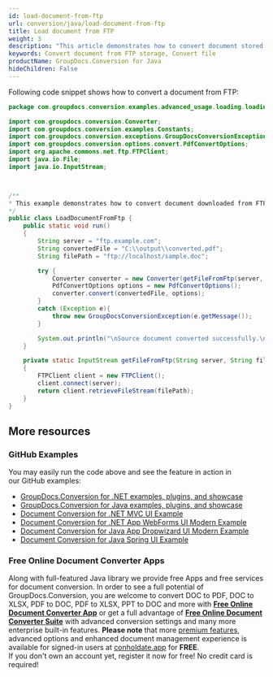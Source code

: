 ```yaml
---
id: load-document-from-ftp
url: conversion/java/load-document-from-ftp
title: Load document from FTP
weight: 3
description: "This article demonstrates how to convert document stored in FTP storage using GroupDocs.Conversion for Java API."
keywords: Convert document from FTP storage, Convert file
productName: GroupDocs.Conversion for Java
hideChildren: False
---
```

Following code snippet shows how to convert a document from FTP:

```java
package com.groupdocs.conversion.examples.advanced_usage.loading.loading_documents_from_different_sources;

import com.groupdocs.conversion.Converter;
import com.groupdocs.conversion.examples.Constants;
import com.groupdocs.conversion.exceptions.GroupDocsConversionException;
import com.groupdocs.conversion.options.convert.PdfConvertOptions;
import org.apache.commons.net.ftp.FTPClient;
import java.io.File;
import java.io.InputStream;



/**
* This example demonstrates how to convert document downloaded from FTP.
*/
public class LoadDocumentFromFtp {
    public static void run()
    {
        String server = "ftp.example.com";
        String convertedFile = "C:\\output\\converted.pdf";   
        String filePath = "ftp://localhost/sample.doc";

        try {
            Converter converter = new Converter(getFileFromFtp(server, filePath));
            PdfConvertOptions options = new PdfConvertOptions();
            converter.convert(convertedFile, options);
        } 
        catch (Exception e){
            throw new GroupDocsConversionException(e.getMessage());
        }

        System.out.println("\nSource document converted successfully.\nCheck output in " + convertedFile);
    }

    private static InputStream getFileFromFtp(String server, String filePath) throws Exception
    {
        FTPClient client = new FTPClient();
        client.connect(server);
        return client.retrieveFileStream(filePath);
    }
}
```

## More resources

### GitHub Examples
You may easily run the code above and see the feature in action in our GitHub examples:
*   [GroupDocs.Conversion for .NET examples, plugins, and showcase](https://github.com/groupdocs-conversion/GroupDocs.Conversion-for-.NET)    
*   [GroupDocs.Conversion for Java examples, plugins, and showcase](https://github.com/groupdocs-conversion/GroupDocs.Conversion-for-Java)    
*   [Document Conversion for .NET MVC UI Example](https://github.com/groupdocs-conversion/GroupDocs.Conversion-for-.NET-MVC)     
*   [Document Conversion for .NET App WebForms UI Modern Example](https://github.com/groupdocs-conversion/GroupDocs.Conversion-for-.NET-WebForms)    
*   [Document Conversion for Java App Dropwizard UI Modern Example](https://github.com/groupdocs-conversion/GroupDocs.Conversion-for-Java-Dropwizard)    
*   [Document Conversion for Java Spring UI Example](https://github.com/groupdocs-conversion/GroupDocs.Conversion-for-Java-Spring)   

### Free Online Document Converter Apps
Along with full-featured Java library we provide free Apps and free services for document conversion.
In order to see a full potential of GroupDocs.Conversion, you are welcome to convert DOC to PDF, DOC to XLSX, PDF to DOC, PDF to XLSX, PPT to DOC and more with **[Free Online Document Converter App](https://products.groupdocs.app/conversion)** or get a full advantage of **[Free Online Document Converter Suite](https://conholdate.app/features/document-converter-online)** with advanced conversion settings and many more enterprise built-in features.
**Please note** that more [premium features](https://conholdate.app/features), advanced options and enhanced document management experience is available for signed-in users at [conholdate.app](https://conholdate.app/) for **FREE**.  
If you don't own an account yet, register it now for free! No credit card is required!